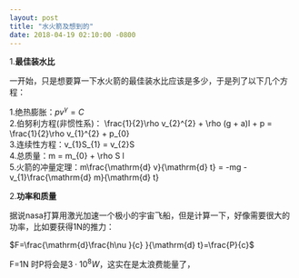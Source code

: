 ```yaml
---
layout: post
title: "水火箭及想到的"
date: 2018-04-19 02:10:00 -0800
---
```

1.**最佳装水比**

一开始，只是想要算一下水火箭的最佳装水比应该是多少，于是列了以下几个方程：

1.绝热膨胀：$p v^{\gamma}=C$  
2.伯努利方程(非惯性系)： \frac{1}{2}\rho v_{2}^{2} + \rho (g + a)l + p = \frac{1}{2}\rho v_{1}^{2} + p_{0}  
3.连续性方程：v_{1}S_{1} = v_{2}S  
4.总质量：m = m_{0} + \rho S l  
5.火箭的冲量定理：m\frac{\mathrm{d} v}{\mathrm{d} t} = -mg -v_{1}\frac{\mathrm{d} m}{\mathrm{d} t}  

2.**功率和质量**

据说nasa打算用激光加速一个极小的宇宙飞船，但是计算一下，好像需要很大的功率，比如要获得1N的推力：  

$F=\frac{\mathrm{d}\frac{h\nu }{c} }{\mathrm{d} t}=\frac{P}{c}$

F=1N 时P将会是$3 \cdot 10^{8} W$，这实在是太浪费能量了，
